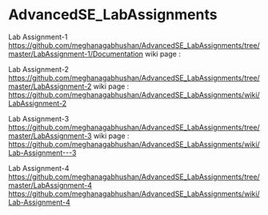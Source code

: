 # AdvancedSE_LabAssignments
Lab Assignment-1
https://github.com/meghanagabhushan/AdvancedSE_LabAssignments/tree/master/LabAssignment-1/Documentation
wiki page : 

Lab Assignment-2
https://github.com/meghanagabhushan/AdvancedSE_LabAssignments/tree/master/LabAssignment-2
wiki page : https://github.com/meghanagabhushan/AdvancedSE_LabAssignments/wiki/LabAssignment-2

Lab Assignment-3
https://github.com/meghanagabhushan/AdvancedSE_LabAssignments/tree/master/LabAssignment-3
wiki page : https://github.com/meghanagabhushan/AdvancedSE_LabAssignments/wiki/Lab-Assignment---3

Lab Assignment-4
https://github.com/meghanagabhushan/AdvancedSE_LabAssignments/tree/master/LabAssignment-4
https://github.com/meghanagabhushan/AdvancedSE_LabAssignments/wiki/Lab-Assignment-4
